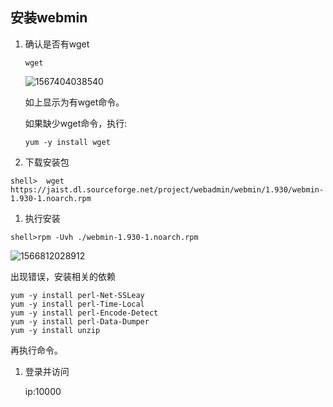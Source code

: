 ## 安装webmin

1. 确认是否有wget

   ```
   wget
   ```

   ![1567404038540](C:\Users\Bill\OneDrive\Typero文件\media\1567404038540.png)

   如上显示为有wget命令。

   如果缺少wget命令，执行:

   ```shell
   yum -y install wget
   ```

2. 下载安装包

```shell
shell>	wget https://jaist.dl.sourceforge.net/project/webadmin/webmin/1.930/webmin-1.930-1.noarch.rpm
```

1. 执行安装

```shell
shell>rpm -Uvh ./webmin-1.930-1.noarch.rpm
```
![1566812028912](C:\Users\Bill\OneDrive\Typero文件\media\1566812028912.png)

出现错误，安装相关的依赖

```shell
yum -y install perl-Net-SSLeay
yum -y install perl-Time-Local
yum -y install perl-Encode-Detect
yum -y install perl-Data-Dumper
yum -y install unzip

```

再执行命令。

1. 登录并访问

   ip:10000
